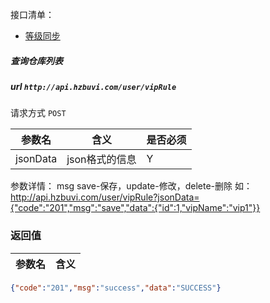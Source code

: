 接口清单：
- [等级同步](#等级同步)

##### 查询仓库列表
##### url `http://api.hzbuvi.com/user/vipRule`

请求方式  `POST`

参数名| 含义    | 是否必须
-------|--------|-----
jsonData | json格式的信息 | Y


参数详情：
msg  save-保存，update-修改，delete-删除
如：http://api.hzbuvi.com/user/vipRule?jsonData={"code":"201","msg":"save","data":{"id":1,"vipName":"vip1"}}

###  返回值

参数名  | 含义
-------------|-------------
```json
{"code":"201","msg":"success","data":"SUCCESS"}
```